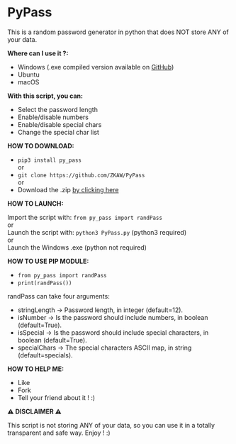 # PyPass
This is a random password generator in python that does NOT store ANY of your data.

**Where can I use it ?:**

- Windows (.exe compiled version available on [GitHub](https://github.com/ZKAW/Py-Pass))
- Ubuntu
- macOS

**With this script, you can:**

- Select the password length
- Enable/disable numbers
- Enable/disable special chars
- Change the special char list

**HOW TO DOWNLOAD:**

* `pip3 install py_pass`
<br/> or <br/>
* `git clone https://github.com/ZKAW/PyPass`
<br/> or <br/>
* Download the .zip [by clicking here](https://github.com/ZKAW/Py-Pass/archive/master.zip)


**HOW TO LAUNCH:**

Import the script with: `from py_pass import randPass`
<br/> or <br/> 
Launch the script with: `python3 PyPass.py` (python3 required)
<br/> or <br/>
Launch the Windows .exe (python not required)

**HOW TO USE PIP MODULE:**

- `from py_pass import randPass`
- `print(randPass())`

randPass can take four arguments:

- stringLength -> Password length, in integer (default=12).
- isNumber -> Is the password should include numbers, in boolean (default=True).
- isSpecial -> Is the password should include special characters, in boolean (default=True).
- specialChars -> The special characters ASCII map, in string (default=specials).

**HOW TO HELP ME:**

- Like
- Fork
- Tell your friend about it ! :)

**⚠ DISCLAIMER 	⚠**

This script is not storing ANY of your data, so you can use it in a totally transparent and safe way. Enjoy ! :)
